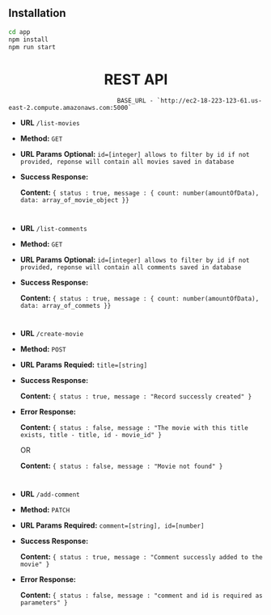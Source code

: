 ## Installation

```bash
cd app 
npm install
npm run start
```

<h1 align="center">REST API</h1>

                                  BASE_URL - `http://ec2-18-223-123-61.us-east-2.compute.amazonaws.com:5000`

* **URL** `/list-movies`

* **Method:** `GET`
  
*  **URL Params** **Optional:** `id=[integer] allows to filter by id if not provided, reponse will contain all movies saved in database`

* **Success Response:**

    **Content:** `{ status : true, message : { count: number(amountOfData), data: array_of_movie_object }}`
#

* **URL** `/list-comments`

* **Method:** `GET`
  
*  **URL Params** **Optional:** `id=[integer] allows to filter by id if not provided, reponse will contain all comments saved in database`

* **Success Response:**

    **Content:** `{ status : true, message : { count: number(amountOfData), data: array_of_commets }}`
#

* **URL** `/create-movie`

* **Method:** `POST`
  
*  **URL Params** **Requied:** `title=[string]`

* **Success Response:**

    **Content:** `{ status : true, message : "Record successly created" }`
    
 * **Error Response:**

    **Content:** `{ status : false, message : "The movie with this title exists, title - title, id - movie_id" }`
    
    OR

    **Content:** `{ status : false, message : "Movie not found" }`
  
#

* **URL** `/add-comment`

* **Method:** `PATCH`
  
*  **URL Params** **Required:** `comment=[string], id=[number]`

* **Success Response:**

    **Content:** `{ status : true, message : "Comment successly added to the movie" }`
    
 * **Error Response:**

    **Content:** `{ status : false, message : "comment and id is required as parameters" }`
